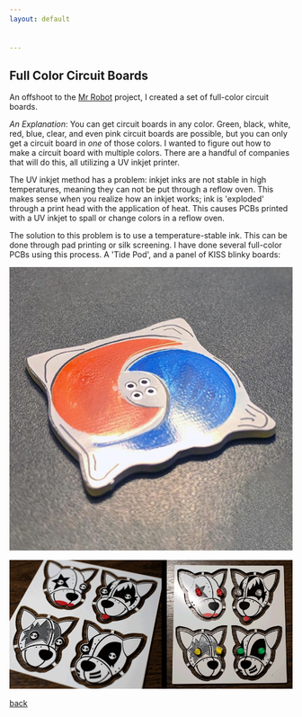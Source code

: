 ```yaml
---
layout: default


---
```


## Full Color Circuit Boards

An offshoot to the <a href="https://bbenchoff.github.io/pages/MrRobot.html">Mr Robot</a> project, I created a set of full-color circuit boards.

*An Explanation*: You can get circuit boards in any color. Green, black, white, red, blue, clear, and even pink circuit boards are possible, but you can only get a circuit board in _one_ of those colors. I wanted to figure out how to make a circuit board with multiple colors. There are a handful of companies that will do this, all utilizing a UV inkjet printer. 

The UV inkjet method has a problem: inkjet inks are not stable in high temperatures, meaning they can not be put through a reflow oven. This makes sense when you realize how an inkjet works; ink is 'exploded' through a print head with the application of heat. This causes PCBs printed with a UV inkjet to spall or change colors in a reflow oven.

The solution to this problem is to use a temperature-stable ink. This can be done through pad printing or silk screening. I have done several full-color PCBs using this process. A 'Tide Pod', and a panel of KISS blinky boards:

![Tide Pod](/images/tidepod.jpg)

![KISS Tindies](/images/KISSTindie.png)


[back](../)
